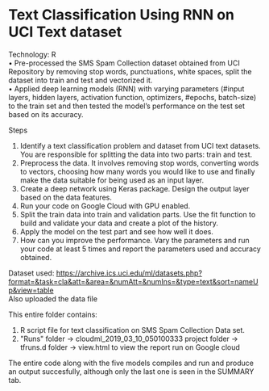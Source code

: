 # Text Classification Using RNN on UCI Text dataset

Technology: R <br>
• Pre-processed the SMS Spam Collection dataset obtained from UCI Repository by removing stop words, punctuations, white spaces, split the dataset into train and test and vectorized it. <br>
• Applied deep learning models (RNN) with varying parameters (#input layers, hidden layers, activation function, optimizers, #epochs, batch-size)  to the train set and then tested the model’s performance on the test set based on its accuracy. <br>

Steps<br>

1. Identify a text classification problem and dataset from UCI text datasets. You are responsible for splitting the data into two parts: train and test.<br>
2. Preprocess the data. It involves removing stop words, converting words to vectors, choosing how many words you would like to use and finally make the data suitable for being used as an input layer.<br>
3. Create a deep network using Keras package. Design the output layer based on the data features.<br>
4. Run your code on Google Cloud with GPU enabled. <br>
5. Split the train data into train and validation parts. Use the fit function to build and validate your data and create a plot of the history.<br>
6. Apply the model on the test part and see how well it does. <br>
7. How can you improve the performance. Vary the parameters and run your code at least 5 times and report the parameters used and accuracy obtained.<br>


Dataset used:
https://archive.ics.uci.edu/ml/datasets.php?format=&task=cla&att=&area=&numAtt=&numIns=&type=text&sort=nameUp&view=table <br>
Also uploaded the data file

This entire folder contains:

1. R script file for text classification on SMS Spam Collection Data set. <br>
2. "Runs" folder -> cloudml_2019_03_10_050100333 project folder -> tfruns.d folder -> view.html
	to view the report run on Google cloud <br>

The entire code along with the five models compiles and run and produce an output succesfully, although only the last one is seen in the SUMMARY tab.<br>
